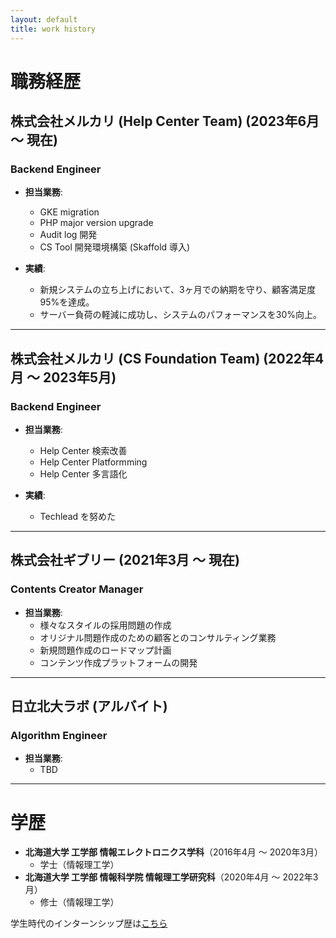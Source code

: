 ```yaml
---
layout: default
title: work history
---
```


# 職務経歴

## 株式会社メルカリ (Help Center Team) (2023年6月 ～ 現在)
### Backend Engineer
- **担当業務**:
  - GKE migration
  - PHP major version upgrade
  - Audit log 開発
  - CS Tool 開発環境構築 (Skaffold 導入)

- **実績**:
  - 新規システムの立ち上げにおいて、3ヶ月での納期を守り、顧客満足度95%を達成。
  - サーバー負荷の軽減に成功し、システムのパフォーマンスを30%向上。

---

## 株式会社メルカリ (CS Foundation Team) (2022年4月 ～ 2023年5月)
### Backend Engineer
- **担当業務**:
  - Help Center 検索改善
  - Help Center Platformming
  - Help Center 多言語化

- **実績**:
  - Techlead を努めた

---

## 株式会社ギブリー (2021年3月 ～ 現在)
### Contents Creator Manager
- **担当業務**:
  - 様々なスタイルの採用問題の作成
  - オリジナル問題作成のための顧客とのコンサルティング業務
  - 新規問題作成のロードマップ計画
  - コンテンツ作成プラットフォームの開発

---

## 日立北大ラボ (アルバイト)
### Algorithm Engineer
- **担当業務**:
  - TBD


---

# 学歴
- **北海道大学 工学部 情報エレクトロニクス学科**（2016年4月 ～ 2020年3月）
  - 学士（情報理工学）
- **北海道大学 工学部 情報科学院 情報理工学研究科**（2020年4月 ～ 2022年3月）
  - 修士（情報理工学）


学生時代のインターンシップ歴は[こちら](../internship/)
